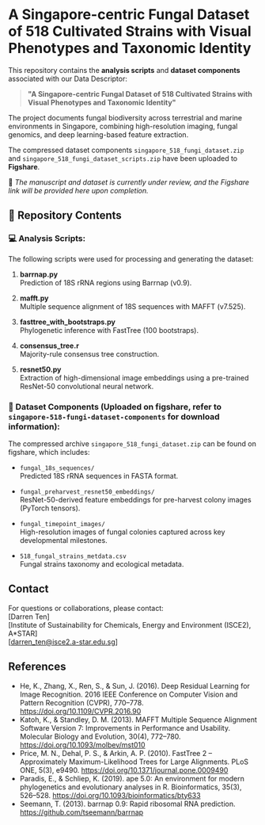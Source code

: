 # A Singapore-centric Fungal Dataset of 518 Cultivated Strains with Visual Phenotypes and Taxonomic Identity

This repository contains the **analysis scripts** and **dataset components** associated with our Data Descriptor:

> **"A Singapore-centric Fungal Dataset of 518 Cultivated Strains with Visual Phenotypes and Taxonomic Identity"**

The project documents fungal biodiversity across terrestrial and marine environments in Singapore, combining high-resolution imaging, fungal genomics, and deep learning-based feature extraction.

The compressed dataset components `singapore_518_fungi_dataset.zip` and `singapore_518_fungi_dataset_scripts.zip` have been uploaded to **Figshare**.  

📝 _The manuscript and dataset is currently under review, and the Figshare link will be provided here upon completion._

## 📂 Repository Contents

### 💻 Analysis Scripts:
The following scripts were used for processing and generating the dataset:

1. **barrnap.py**  
   Prediction of 18S rRNA regions using Barrnap (v0.9).

2. **mafft.py**  
   Multiple sequence alignment of 18S sequences with MAFFT (v7.525).

3. **fasttree_with_bootstraps.py**  
   Phylogenetic inference with FastTree (100 bootstraps).

4. **consensus_tree.r**  
   Majority-rule consensus tree construction.

5. **resnet50.py**  
   Extraction of high-dimensional image embeddings using a pre-trained ResNet-50 convolutional neural network.

### 🍄 Dataset Components (Uploaded on figshare, refer to `singapore-518-fungi-dataset-components` for download information):
The compressed archive `singapore_518_fungi_dataset.zip` can be found on figshare, which includes:

- `fungal_18s_sequences/`  
  Predicted 18S rRNA sequences in FASTA format.

- `fungal_preharvest_resnet50_embeddings/`  
  ResNet-50-derived feature embeddings for pre-harvest colony images (PyTorch tensors).

- `fungal_timepoint_images/`  
  High-resolution images of fungal colonies captured across key developmental milestones. 

- `518_fungal_strains_metdata.csv`  
  Fungal strains taxonomy and ecological metadata.
  
## Contact
For questions or collaborations, please contact:  
[Darren Ten]  
[Institute of Sustainability for Chemicals, Energy and Environment (ISCE2), A*STAR]  
[darren_ten@isce2.a-star.edu.sg]

## References
- He, K., Zhang, X., Ren, S., & Sun, J. (2016). Deep Residual Learning for Image Recognition. 2016 IEEE Conference on Computer Vision and Pattern Recognition (CVPR), 770–778. https://doi.org/10.1109/CVPR.2016.90
- Katoh, K., & Standley, D. M. (2013). MAFFT Multiple Sequence Alignment Software Version 7: Improvements in Performance and Usability. Molecular Biology and Evolution, 30(4), 772–780. https://doi.org/10.1093/molbev/mst010
- Price, M. N., Dehal, P. S., & Arkin, A. P. (2010). FastTree 2 – Approximately Maximum-Likelihood Trees for Large Alignments. PLoS ONE, 5(3), e9490. https://doi.org/10.1371/journal.pone.0009490
- Paradis, E., & Schliep, K. (2019). ape 5.0: An environment for modern phylogenetics and evolutionary analyses in R. Bioinformatics, 35(3), 526–528. https://doi.org/10.1093/bioinformatics/bty633
- Seemann, T. (2013). barrnap 0.9: Rapid ribosomal RNA prediction. https://github.com/tseemann/barrnap
